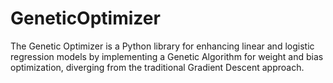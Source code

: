 # GeneticOptimizer
The Genetic Optimizer is a Python library for enhancing linear and logistic regression models by implementing a Genetic Algorithm for weight and bias optimization, diverging from the traditional Gradient Descent approach.
